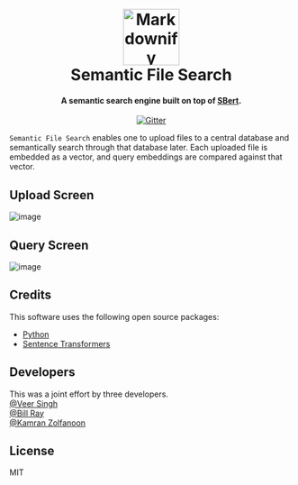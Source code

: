 <h1 align="center">
  <br>
  <img src="https://user-images.githubusercontent.com/8453348/212256916-83decdce-d373-41a5-87af-20a59a49e101.png" alt="Markdownify" width="100"></a>
  <br>
  Semantic File Search
  <br>
</h1>


<h4 align="center">A semantic search engine built on top of <a href="https://www.sbert.net/" target="_blank">SBert</a>.</h4>


<p align="center">
  <a href="https://badge.fury.io/py/discord.py">
    <img src="https://badge.fury.io/py/discord.py.svg"
         alt="Gitter">
  </a>
</p>

`Semantic File Search` enables one to upload files to a central database and semantically search through that database later. Each uploaded file is embedded as a vector, and query embeddings are compared against that vector.

## Upload Screen
![image](https://user-images.githubusercontent.com/8453348/212256609-3e307455-1bc0-432a-ae9d-e20eac5676ce.png)

## Query Screen
![image](https://user-images.githubusercontent.com/8453348/212256680-41fe85bf-de77-48a5-8b85-291ea56f6221.png)

## Credits


This software uses the following open source packages:

- [Python](https://www.python.org/downloads/)
- [Sentence Transformers](https://www.sbert.net/)


## Developers
This was a joint effort by three developers.   
[ @Veer Singh ](https://github.com/digitalveer)   
[ @Bill Ray ](https://github.com/billray0259)   
[ @Kamran Zolfanoon ](https://github.com/kamraz)   

## License

MIT
